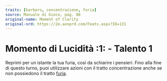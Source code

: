 ```yaml
---
traits: [barbaro, concentrazione, furia]
source: Manuale di Gioco, pag. 88
original-name: Moment of Clarity
original-srd: https://2e.aonprd.com/Feats.aspx?ID=131
---
```


# Momento di Lucidità :1: - Talento 1

Reprimi per un istante la tua furia, così da schiarire i pensieri. Fino alla
fine di questo turno, puoi utilizzare azioni con il tratto concentrazione anche
se non possiedono il tratto [furia](/tratti/furia).
